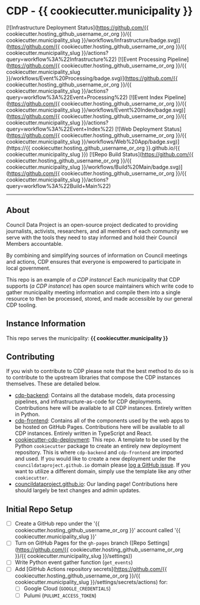 # CDP - {{ cookiecutter.municipality }}

[![Infrastructure Deployment Status](https://github.com/{{ cookiecutter.hosting_github_username_or_org }}/{{ cookiecutter.municipality_slug }}/workflows/Infrastructure/badge.svg)](https://github.com/{{ cookiecutter.hosting_github_username_or_org }}/{{ cookiecutter.municipality_slug }}/actions?query=workflow%3A%22Infrastructure%22)
[![Event Processing Pipeline](https://github.com/{{ cookiecutter.hosting_github_username_or_org }}/{{ cookiecutter.municipality_slug }}/workflows/Event%20Processing/badge.svg)](https://github.com/{{ cookiecutter.hosting_github_username_or_org }}/{{ cookiecutter.municipality_slug }}/actions?query=workflow%3A%22Event+Processing%22)
[![Event Index Pipeline](https://github.com/{{ cookiecutter.hosting_github_username_or_org }}/{{ cookiecutter.municipality_slug }}/workflows/Event%20Index/badge.svg)](https://github.com/{{ cookiecutter.hosting_github_username_or_org }}/{{ cookiecutter.municipality_slug }}/actions?query=workflow%3A%22Event+Index%22)
[![Web Deployment Status](https://github.com/{{ cookiecutter.hosting_github_username_or_org }}/{{ cookiecutter.municipality_slug }}/workflows/Web%20App/badge.svg)](https://{{ cookiecutter.hosting_github_username_or_org }}.github.io/{{ cookiecutter.municipality_slug }})
[![Repo Build Status](https://github.com/{{ cookiecutter.hosting_github_username_or_org }}/{{ cookiecutter.municipality_slug }}/workflows/Build%20Main/badge.svg)](https://github.com/{{ cookiecutter.hosting_github_username_or_org }}/{{ cookiecutter.municipality_slug }}/actions?query=workflow%3A%22Build+Main%22)

---

## About

Council Data Project is an open-source project dedicated to providing journalists,
activists, researchers, and all members of each community we serve with the tools they
need to stay informed and hold their Council Members accountable.

By combining and simplifying sources of information on Council meetings and actions,
CDP ensures that everyone is empowered to participate in local government.

This repo is an example of _a CDP instance_! Each municipality that CDP supports
(_a CDP instance_) has open source maintainers which write code to gather
municipality meeting information and compile them into a single resource to then be
processed, stored, and made accessible by our general CDP tooling.

## Instance Information

This repo serves the municipality: **{{ cookiecutter.municipality }}**

## Contributing

If you wish to contribute to CDP please note that the best method to do so is to
contribute to the upstream libraries that compose the CDP instances themselves.
These are detailed below.

-   [cdp-backend](https://github.com/CouncilDataProject/cdp-backend): Contains
    all the database models, data processing pipelines, and infrastructure-as-code for CDP
    deployments. Contributions here will be available to all CDP instances. Entirely
    written in Python.
-   [cdp-frontend](https://github.com/CouncilDataProject/cdp-frontend): Contains all of
    the components used by the web apps to be hosted on GitHub Pages. Contributions here
    will be available to all CDP instances. Entirely written in
    TypeScript and React.
-   [cookiecutter-cdp-deployment](https://github.com/CouncilDataProject/cookiecutter-cdp-deployment):
    This repo. A template to be used by the Python `cookiecutter` package to create an
    entirely new deployment repository. This is where `cdp-backend` and `cdp-frontend` are
    imported and used. If you would like to create a new deployment under the
    `councildataproject.github.io` domain please
    [log a GitHub issue](https://github.com/CouncilDataProject/councildataproject.github.io/issues).
    If you want to utilize a different domain, simply use the template like any other
    `cookiecutter`.
-   [councildataproject.github.io](https://github.com/CouncilDataProject/councildataproject.github.io):
    Our landing page! Contributions here should largely be text changes and admin updates.

## Initial Repo Setup

-   [ ] Create a GitHub repo under the '{{ cookiecutter.hosting_github_username_or_org }}' account called '{{ cookiecutter.municipality_slug }}'
-   [ ] Turn on GitHub Pages for the `gh-pages` branch ([Repo Settings](https://github.com/{{ cookiecutter.hosting_github_username_or_org }}/{{ cookiecutter.municipality_slug }}/settings))
-   [ ] Write Python event gather function (`get_events`)
-   [ ] Add [GitHub Actions repository secrets](https://github.com/{{ cookiecutter.hosting_github_username_or_org }}/{{ cookiecutter.municipality_slug }}/settings/secrets/actions) for:
    -   [ ] Google Cloud (`GOOGLE_CREDENTIALS`)
    -   [ ] Pulumi (`PULUMI_ACCESS_TOKEN`)
